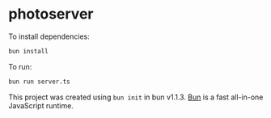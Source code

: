 # photoserver

To install dependencies:

```bash
bun install
```

To run:

```bash
bun run server.ts
```

This project was created using `bun init` in bun v1.1.3. [Bun](https://bun.sh) is a fast all-in-one JavaScript runtime.
